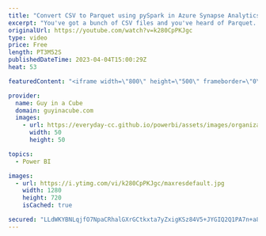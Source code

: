 ```yaml
---
title: "Convert CSV to Parquet using pySpark in Azure Synapse Analytics"
excerpt: "You've got a bunch of CSV files and you've heard of Parquet. How do you convert them for Azure Synapse Analytics? Patrick shows you how using pySpark.  pyspark DataFrame https://spark.apache.org/docs/latest/api/python/reference/pyspark.sql/dataframe.html  pyspark.sql.DataFrameReader.load https://spark.apache.org/docs/latest/api/python/reference/pyspark.sql/api/pyspark.sql.DataFrameReader.load.html"
originalUrl: https://youtube.com/watch?v=k280CpPKJgc
type: video
price: Free
length: PT3M52S
publishedDateTime: 2023-04-04T15:00:29Z
heat: 53

featuredContent: "<iframe width=\"800\" height=\"500\" frameborder=\"0\" src=\"https://www.youtube.com/embed/k280CpPKJgc\" allow=\"accelerometer; autoplay; encrypted-media; gyroscope; picture-in-picture\" allowfullscreen></iframe>"

provider:
  name: Guy in a Cube
  domain: guyinacube.com
  images:
    - url: https://everyday-cc.github.io/powerbi/assets/images/organizations/guyinacube.com-50x50.jpg
      width: 50
      height: 50

topics:
  - Power BI

images:
  - url: https://i.ytimg.com/vi/k280CpPKJgc/maxresdefault.jpg
    width: 1280
    height: 720
    isCached: true

secured: "LLdWKYBNLqjfO7NpaCRhalGXrGCtkxta7yZxigKSz84V5+JYGIQ2Q1PA7n+a8H36Fpw20eLJbKvXVi4DD7T6uIco+5DUQYF4xjXlklmDHk6Y7C+PyrqKx1iNyJLdrVClMAzjLBSdzoScvg9CGM7hxCtS/GDXS1n52yHw1yPXAFMYSzWLhjFPvD6Gw2GN5G3NFERs7+72xYRDsWepJWaQ4M1splxIdfiQ7ZI+HIiGLsH//+A0dMtJlOzXWUop9Jqi5RScHuDwkFiVCEa+zWr12surX2cItBg0/LWACnQlpv6gVRlKf0YxrE2fs0UF5t06fLBt+Tl6wmGq0patt8REVQcgCHKp1XmVvP1lOHVIjH1D2khYn0x3UcBB6C2ppRfELGIoKHlJB0ECwPQWW+7PijyaHNfRI0epGPA1auj8Trs=;G7nWi8MzyXyQzkD9tQNZRA=="
---
```


